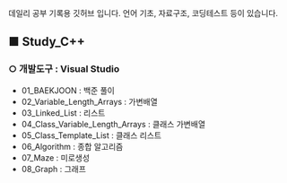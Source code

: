 데일리 공부 기록용 깃허브 입니다. 언어 기초, 자료구조, 코딩테스트 등이 있습니다.

## ■ **Study_C++**
### ○ 개발도구 : Visual Studio
- 01_BAEKJOON : 백준 풀이
- 02_Variable_Length_Arrays : 가변배열
- 03_Linked_List : 리스트
- 04_Class_Variable_Length_Arrays : 클래스 가변배열
- 05_Class_Template_List : 클래스 리스트
- 06_Algorithm : 종합 알고리즘
- 07_Maze : 미로생성
- 08_Graph : 그래프
